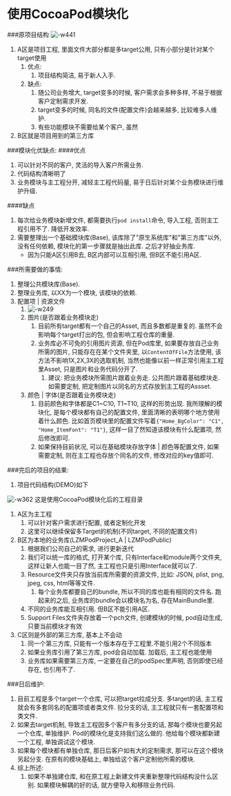 # 使用CocoaPod模块化
###原项目结构
![-w441](media/15928748156610.jpg)
1. A区是项目工程, 里面文件大部分都是多target公用, 只有小部分是针对某个target使用
    1. 优点:
        1. 项目结构简洁, 易于新人入手.
    2. 缺点:
        1. 随公司业务增大, target变多的时候, 客户需求会多种多样, 不易于根据客户定制需求开发.
        2. target变多的时候, 同名的文件(配置文件)会越来越多, 比较难多人维护.
        3. 有些功能模块不需要给某个客户, 虽然
2. B区就是项目用到的第三方库

###模块化优缺点: 
####优点
1. 可以针对不同的客户, 灵活的导入客户所需业务. 
2. 代码结构清晰明了
3. 业务模块与主工程分开, 减轻主工程代码量, 易于日后针对某个业务模块进行维护升级.

####缺点
1. 每次给业务模块新增文件, 都需要执行`pod install`命令, 导入工程, 否则主工程引用不了. 降低开发效率.
2. 需要整理出一个基础模块库(Base), 该库除了"原生系统库"和"第三方库"以外, 没有任何依赖, 模块化的第一步骤就是抽出此库. 之后才好抽业务库.
    * 因为只能A区引用B去, B区内部可以互相引用, 但B区不能引用A区.
    
###所需要做的事情:
1. 整理公共模块库(Base).
2. 整理业务库, 以XX为一个模块, 该模块的依赖.
3. 配置项 | 资源文件
    1. ![-w249](media/15928797887019.jpg)
    2. 图片(是否跟着业务模块走)
        1. 目前所有target都有一个自己的Asset, 而且多数都是重复的. 虽然不会影响每个target打出的包, 但会影响工程仓库的重量.
        2. 业务库必不可免的引用图片资源, 但在Pod库里, 如果要存放自己业务所需的图片, 只能存在在某个文件夹里, 以`ContentOfFile`方法使用, 该方法不影响1X,2X,3X的选取机制, 当然也能像以前一样正常引用主工程里Asset, 只是图片和业务代码分开了.
            1. 建议: 把业务模块所需图片跟着业务走. 公共图片跟着基础模块走. 如需要定制, 把定制图片以同名的方式存放到主工程的Assset.
    3. 颜色 | 字体(是否跟着业务模块走)
        1. 目前颜色和字体都是C1~C10, T1~T10, 这样的形势出现. 我所理解的模块化, 是每个模块都有自己的配置文件, 里面清晰的表明哪个地方使用着什么颜色. 比如首页模块里的配置文件写着`{"Home_BgColor": "C1", "Home_ItemFont": "T1"}`, 这样一目了然知道该模块有什么配置项, 然后修改即可.
        2. 如果保持目前状况, 可以在基础模块存放字体 | 颜色等配置文件, 如果需要定制, 则在主工程也存放个同名的文件, 修改对应的key值即可.


###完后的项目的结果:
1. 项目代码结构(DEMO)如下

![-w362](media/15928220184735.jpg)
这是使用CocoaPod模块化后的工程目录
1. A区为主工程
    1. 可以针对客户需求进行配置, 或者定制化开发
    2. 这里可以继续保留多Target的机制(不同target, 不同的配置文件)
2. B区为本地的业务库(LZMPodProject_A | LZMPodPublic)
    1. 根据我们公司自己的需求, 进行更新迭代
    2. 我们可以统一库的格式, 打开某个库, 只有Interface和module两个文件夹, 这样让新人也能一目了然, 主工程也只是引用Interface就可以了.
    3. Resource文件夹只存放当前库所需要的资源文件, 比如: JSON, plist, png, jpeg, css, html等等文件.
        1. 每个业务库都要自己的bundle, 所以不同的库也能有相同的文件名. 跑起来的之后, 业务库的bundle会以模块名为名, 存在MainBundle里.
    4. 不同的业务库能互相引用. 但B区不能引用A区.
    5. Support Files文件夹存放着一个pch文件, 创建模块的时候, pod自动生成, 只要当前模块才有效
3. C区则是外部的第三方库, 基本上不会动
    1. 同一个第三方库, 只能有一个版本存在于工程里.不能引用2个不同版本
    2. 如果业务库引用了第三方库, pod会自动加载. 加载后, 主工程也能使用
    3. 业务库如果需要第三方库, 一定要在自己的podSpec里声明, 否则即使已经存在, 也引用不了.


    
###日后维护:
1. 目前工程是多个target一个仓库, 可以把target拉成分支. 多target的话, 主工程就会有多套同名的配置项或者类文件. 拉分支的话, 主工程就只有一套配置项和类文件.
2. 如果去target机制, 导致主工程因多个客户有多分支的话, 那每个模块也要另起一个仓库, 单独维护. Pod的模块化是支持我们这么做的. 他给每个模块都新建一个工程, 单独调试这个模块. 
3. 如果每个模块都有单独仓库, 那日后客户如有大的定制需求, 那可以在这个模块另起分支. 在原有的模块基础上, 单独给这个客户定制他所需的模块.
4. 综上所述:
    1. 如果不单独建仓库, 和在原工程上新建文件夹重新整理代码结构没什么区别. 如果模块解耦的好的话, 就方便导入和移除业务代码.
